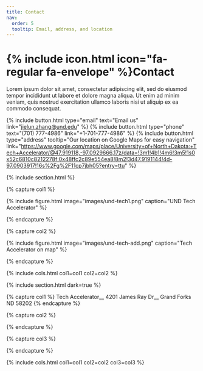 ```yaml
---
title: Contact
nav:
  order: 5
  tooltip: Email, address, and location
---
```


# {% include icon.html icon="fa-regular fa-envelope" %}Contact

Lorem ipsum dolor sit amet, consectetur adipiscing elit, sed do eiusmod tempor
incididunt ut labore et dolore magna aliqua. Ut enim ad minim veniam, quis
nostrud exercitation ullamco laboris nisi ut aliquip ex ea commodo consequat.

{%
  include button.html
  type="email"
  text="Email us"
  link="jielun.zhang@und.edu"
%}
{%
  include button.html
  type="phone"
  text="(701) 777-4986"
  link="+1-701-777-4986"
%}
{%
  include button.html
  type="address"
  tooltip="Our location on Google Maps for easy navigation"
  link="https://www.google.com/maps/place/University+of+North+Dakota:+Tech+Accelerator/@47.919118,-97.0929666,17z/data=!3m1!4b1!4m6!3m5!1s0x52c6810c8212278f:0x48ffc2c89e554ea8!8m2!3d47.9191144!4d-97.0903917!16s%2Fg%2F11cp7jbh05?entry=ttu"
%}

{% include section.html %}

{% capture col1 %}

{%
  include figure.html
  image="images/und-tech1.png"
  caption="UND Tech Accelerator"
%}

{% endcapture %}

{% capture col2 %}

{%
  include figure.html
  image="images/und-tech-add.png"
  caption="Tech Accelerator on map"
%}

{% endcapture %}

{% include cols.html col1=col1 col2=col2 %}

{% include section.html dark=true %}

{% capture col1 %}
Tech Accelerator__
4201 James Ray Dr__
Grand Forks ND 58202
{% endcapture %}

{% capture col2 %}

{% endcapture %}

{% capture col3 %}

{% endcapture %}


{% include cols.html col1=col1 col2=col2 col3=col3 %}
